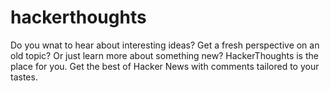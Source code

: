 # hackerthoughts

Do you wnat to hear about interesting ideas? Get a fresh perspective on an old topic? Or just learn more about something new? HackerThoughts is the place for you. Get the best of Hacker News with comments tailored to your tastes.
